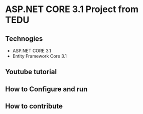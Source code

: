 # ASP.NET CORE 3.1 Project from TEDU
## Technogies
- ASP.NET CORE 3.1
- Entity Framework Core 3.1
## Youtube tutorial
## How to Configure and run
## How to contribute